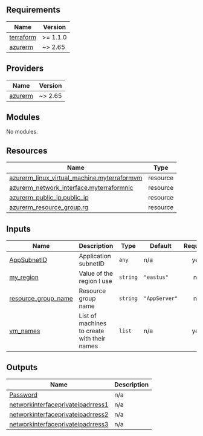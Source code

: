 <!-- BEGIN_TF_DOCS -->
## Requirements

| Name | Version |
|------|---------|
| <a name="requirement_terraform"></a> [terraform](#requirement\_terraform) | >= 1.1.0 |
| <a name="requirement_azurerm"></a> [azurerm](#requirement\_azurerm) | ~> 2.65 |

## Providers

| Name | Version |
|------|---------|
| <a name="provider_azurerm"></a> [azurerm](#provider\_azurerm) | ~> 2.65 |

## Modules

No modules.

## Resources

| Name | Type |
|------|------|
| [azurerm_linux_virtual_machine.myterraformvm](https://registry.terraform.io/providers/hashicorp/azurerm/latest/docs/resources/linux_virtual_machine) | resource |
| [azurerm_network_interface.myterraformnic](https://registry.terraform.io/providers/hashicorp/azurerm/latest/docs/resources/network_interface) | resource |
| [azurerm_public_ip.public_ip](https://registry.terraform.io/providers/hashicorp/azurerm/latest/docs/resources/public_ip) | resource |
| [azurerm_resource_group.rg](https://registry.terraform.io/providers/hashicorp/azurerm/latest/docs/resources/resource_group) | resource |

## Inputs

| Name | Description | Type | Default | Required |
|------|-------------|------|---------|:--------:|
| <a name="input_AppSubnetID"></a> [AppSubnetID](#input\_AppSubnetID) | Application subnetID | `any` | n/a | yes |
| <a name="input_my_region"></a> [my\_region](#input\_my\_region) | Value of the region I use | `string` | `"eastus"` | no |
| <a name="input_resource_group_name"></a> [resource\_group\_name](#input\_resource\_group\_name) | Resource group name | `string` | `"AppServer"` | no |
| <a name="input_vm_names"></a> [vm\_names](#input\_vm\_names) | List of machines to create with their names | `list` | n/a | yes |

## Outputs

| Name | Description |
|------|-------------|
| <a name="output_Password"></a> [Password](#output\_Password) | n/a |
| <a name="output_networkinterfaceprivateipadrress1"></a> [networkinterfaceprivateipadrress1](#output\_networkinterfaceprivateipadrress1) | n/a |
| <a name="output_networkinterfaceprivateipadrress2"></a> [networkinterfaceprivateipadrress2](#output\_networkinterfaceprivateipadrress2) | n/a |
| <a name="output_networkinterfaceprivateipadrress3"></a> [networkinterfaceprivateipadrress3](#output\_networkinterfaceprivateipadrress3) | n/a |
<!-- END_TF_DOCS -->
